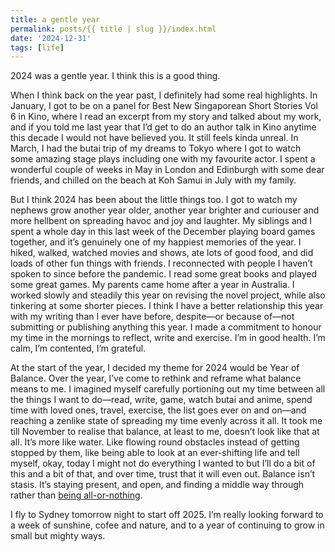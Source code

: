 ```yaml
---
title: a gentle year
permalink: posts/{{ title | slug }}/index.html
date: '2024-12-31'
tags: [life]
---
```


2024 was a gentle year. I think this is a good thing.

When I think back on the year past, I definitely had some real highlights. In January, I got to be on a panel for Best New Singaporean Short Stories Vol 6 in Kino, where I read an excerpt from my story and talked about my work, and if you told me last year that I’d get to do an author talk in Kino anytime this decade I would not have believed you. It still feels kinda unreal. In March, I had the butai trip of my dreams to Tokyo where I got to watch some amazing stage plays including one with my favourite actor. I spent a wonderful couple of weeks in May in London and Edinburgh with some dear friends, and chilled on the beach at Koh Samui in July with my family. 

But I think 2024 has been about the little things too. I got to watch my nephews grow another year older, another year brighter and curiouser and more hellbent on spreading havoc and joy and laughter. My siblings and I spent a whole day in this last week of the December playing board games together, and it’s genuinely one of my happiest memories of the year. I hiked, walked, watched movies and shows, ate lots of good food, and did loads of other fun things with friends. I reconnected with people I haven’t spoken to since before the pandemic. I read some great books and played some great games. My parents came home after a year in Australia. I worked slowly and steadily this year on revising the novel project, while also tinkering at some shorter pieces. I think I have a better relationship this year with my writing than I ever have before, despite—or because of—not submitting or publishing anything this year. I made a commitment to honour my time in the mornings to reflect, write and exercise. I’m in good health. I’m calm, I’m contented, I’m grateful. 

At the start of the year, I decided my theme for 2024 would be Year of Balance. Over the year, I’ve come to rethink and reframe what balance means to me. I imagined myself carefully portioning out my time between all the things I want to do—read, write, game, watch butai and anime, spend time with loved ones, travel, exercise, the list goes ever on and on—and reaching a zenlike state of spreading my time evenly across it all. It took me till November to realise that balance, at least to me, doesn’t look like that at all. It’s more like water. Like flowing round obstacles instead of getting stopped by them, like being able to look at an ever-shifting life and tell myself, okay, today I might not do everything I wanted to but I’ll do a bit of this and a bit of that, and over time, trust that it will even out. Balance isn’t stasis. It’s staying present, and open, and finding a middle way through rather than [being all-or-nothing](https://chencuifen.com/posts/routine/).

I fly to Sydney tomorrow night to start off 2025. I’m really looking forward to a week of sunshine, cofee and nature, and to a year of continuing to grow in small but mighty ways.